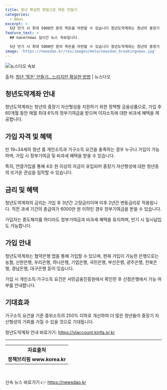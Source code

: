 ```yaml
---
title: 청년 확실한 방법으로 목돈 만들기
categories:
  - News
excerpt: >
  5년 만기 시 최대 5000만 원의 목돈을 마련할 수 있습니다 청년도약계좌는 청년의 중장기 자산형성 지원을 …
feature_text: >
  ## navernews 실시간 뉴스 속보입니다.

  5년 만기 시 최대 5000만 원의 목돈을 마련할 수 있습니다 청년도약계좌는 청년의 중장기 자산형성 지원을 …
image: 'https://newsdao.kr/res/images/meta/newsdao_breakingnews.jpg'
---
```


![뉴스다오 속보](https://newsdao.kr/res/images/meta/newsdao_breakingnews.jpg)

<p>출처: <a href="https://newsdao.kr/3584" rel="dofollow">청년 ‘목돈’ 만들기…느리지만 확실한 방법</a> | 뉴스다오</p>

<h2 data-ke-size="size26">청년도약계좌 안내</h2>
<p data-ke-size="size16">청년도약계좌는 청년의 중장기 자산형성을 지원하기 위한 정책형 금융상품으로, 가입 후 60개월 동안 매월 최대 6%의 정부기여금을 받으며 이자소득에 대한 비과세 혜택을 제공합니다.</p>

<h2 data-ke-size="size26">가입 자격 및 혜택</h2>
<p data-ke-size="size16">만 19~34세의 청년 중 개인소득과 가구소득 요건을 충족하는 경우 누구나 가입이 가능하며, 가입 시 정부기여금 및 비과세 혜택을 받을 수 있습니다.</p>

<p data-ke-size="size16">특히, 연결가입을 통해 4조 원 이상의 자금이 유입되어 중장기 자산형성에 대한 청년층의 뜨거운 관심을 짐작할 수 있습니다.</p>

<h2 data-ke-size="size26">금리 및 혜택</h2>
<p data-ke-size="size16">청년도약계좌의 금리는 가입 후 3년간 고정금리이며 이후 2년간 변동금리로 적용됩니다. 직전 과세 기간의 총급여가 6000만 원 이하인 경우 정부기여금을 받을 수 있습니다.</p>

<p data-ke-size="size16">가입자는 중도해지를 하더라도 정부기여금과 비과세 혜택을 유지하며, 만기 시 일시납입도 가능합니다.</p>

<h2 data-ke-size="size26">가입 안내</h2>
<p data-ke-size="size16">청년도약계좌는 협약은행 앱을 통해 가입할 수 있으며, 현재 가입이 가능한 은행으로는 농협, 신한은행, 우리은행, 하나은행, 기업은행, 국민은행, 부산은행, 광주은행, 전북은행, 경남은행, 대구은행 등이 있습니다.</p>

<p data-ke-size="size16">가입 시 개인소득·가구소득 요건은 서민금융진흥원에서 확인한 후 신청은행에서 가능 여부를 안내합니다.</p>

<h2 data-ke-size="size26">기대효과</h2>
<p data-ke-size="size16">가구소득 요건을 기준 중위소득의 250% 이하로 개선하여 더 많은 청년들이 중장기 자산형성의 기회를 가질 수 있을 것으로 기대됩니다.</p>

<p data-ke-size="size16">청년도약계좌 안내 바로가기: <a href="https://ylaccount.kinfa.or.kr">https://ylaccount.kinfa.or.kr</a></p>

<hr> 

<table>
  <tr>
    <td style="text-align: center; height: 17px;"><b>자료출처</b></td>
  </tr>
  <tr>
    <td style="text-align: center; height: 17px;"><b>정책브리핑 www.korea.kr</b></td>
  </tr>
</table>
<p data-ke-size="size16">&nbsp;</p> 

신속 뉴스 바로가기 👉 <a href="https://newsdao.kr" rel="dofollow">https://newsdao.kr</a>



